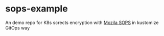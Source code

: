 # sops-example
An demo repo for K8s scrects encryption with [Mozila SOPS](https://github.com/mozilla/sops) in kustomize GitOps way


